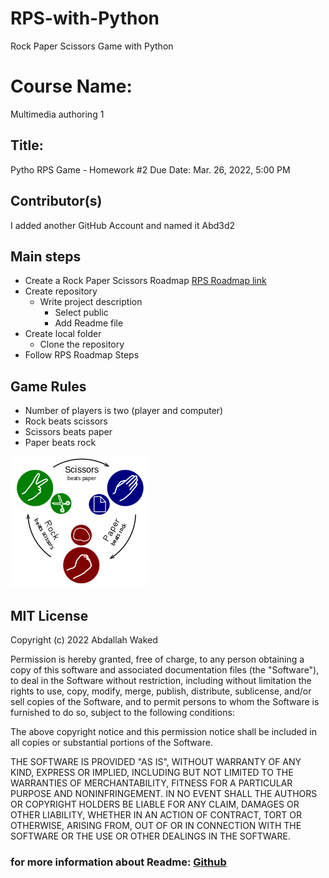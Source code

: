 # RPS-with-Python

Rock Paper Scissors Game with Python

# Course Name:

Multimedia authoring 1

## Title:

Pytho RPS Game - Homework #2
Due Date: Mar. 26, 2022, 5:00 PM

## Contributor(s)

I added another GitHub Account and named it Abd3d2

## Main steps

- Create a Rock Paper Scissors Roadmap
  [RPS Roadmap link](https://docs.google.com/document/d/1ckt3gj9beek6shda3wzua-2jtwtfrcgpprtpavoyork/edit?usp=sharing)
- Create repository
  - Write project description
    - Select public
    - Add Readme file
- Create local folder
  - Clone the repository
- Follow RPS Roadmap Steps

## Game Rules

- Number of players is two (player and computer)
- Rock beats scissors
- Scissors beats paper
- Paper beats rock

![](img/rps.png)

## MIT License

Copyright (c) 2022 Abdallah Waked

Permission is hereby granted, free of charge, to any person obtaining a copy
of this software and associated documentation files (the "Software"), to deal
in the Software without restriction, including without limitation the rights
to use, copy, modify, merge, publish, distribute, sublicense, and/or sell
copies of the Software, and to permit persons to whom the Software is
furnished to do so, subject to the following conditions:

The above copyright notice and this permission notice shall be included in all
copies or substantial portions of the Software.

THE SOFTWARE IS PROVIDED "AS IS", WITHOUT WARRANTY OF ANY KIND, EXPRESS OR
IMPLIED, INCLUDING BUT NOT LIMITED TO THE WARRANTIES OF MERCHANTABILITY,
FITNESS FOR A PARTICULAR PURPOSE AND NONINFRINGEMENT. IN NO EVENT SHALL THE
AUTHORS OR COPYRIGHT HOLDERS BE LIABLE FOR ANY CLAIM, DAMAGES OR OTHER
LIABILITY, WHETHER IN AN ACTION OF CONTRACT, TORT OR OTHERWISE, ARISING FROM,
OUT OF OR IN CONNECTION WITH THE SOFTWARE OR THE USE OR OTHER DEALINGS IN THE
SOFTWARE.

### for more information about Readme: [Github](https://github.com/fefong/markdown_readme)
